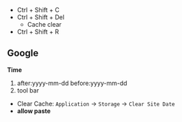 * Ctrl + Shift + C
* Ctrl + Shift + Del
    * Cache clear
* Ctrl + Shift + R


## Google
**Time**
1. after:yyyy-mm-dd before:yyyy-mm-dd
1. tool bar 

* Clear Cache: `Application` -> `Storage` -> `Clear Site Date` 
* **allow paste**
